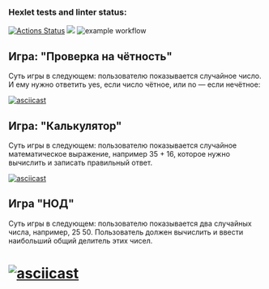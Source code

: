 ### Hexlet tests and linter status:
[![Actions Status](https://github.com/ninja095/frontend-project-lvl1/workflows/hexlet-check/badge.svg)](https://github.com/ninja095/frontend-project-lvl1/actions)
<a href="https://codeclimate.com/github/codeclimate/codeclimate/maintainability"><img src="https://api.codeclimate.com/v1/badges/a99a88d28ad37a79dbf6/maintainability" /></a>
![example workflow](https://github.com/ninja095/frontend-project-lvl1/actions/workflows/github-actions-demo.yml/badge.svg)

## Игра: "Проверка на чётность"

Суть игры в следующем: пользователю показывается случайное число. И ему нужно ответить yes, если число чётное, или no — если нечётное:

[![asciicast](https://asciinema.org/a/FZFqX3QdyCCRxGWyy8RJsoF3j.svg)](https://asciinema.org/a/FZFqX3QdyCCRxGWyy8RJsoF3j)

## Игра: "Калькулятор"

Суть игры в следующем: пользователю показывается случайное математическое выражение, например 35 + 16, которое нужно вычислить и записать правильный ответ.

[![asciicast](https://asciinema.org/a/5zmJEmGmUMkYaL6UsRonqREpA.svg)](https://asciinema.org/a/5zmJEmGmUMkYaL6UsRonqREpA)

## Игра "НОД"
Суть игры в следующем: пользователю показывается два случайных числа, например, 25 50. Пользователь должен вычислить и ввести наибольший общий делитель этих чисел.

[![asciicast](https://asciinema.org/a/VVHKEaEYNsQqFHo96liNnW3ne.svg)](https://asciinema.org/a/VVHKEaEYNsQqFHo96liNnW3ne)
=======

